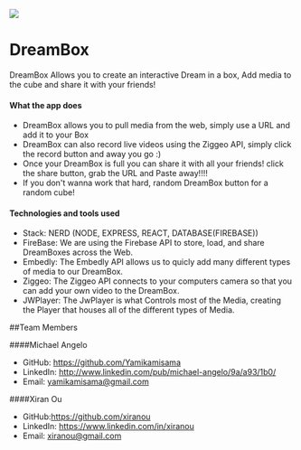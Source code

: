 
![](//challengepost-s3-challengepost.netdna-ssl.com/photos/production/software_thumbnail_photos/000/383/838/datas/medium.png)
# DreamBox

DreamBox Allows you to create an interactive Dream in a box, Add media to the cube and share it with your friends!

#### What the app does
- DreamBox allows you to pull media from the web, simply use a URL and add it to your Box
- DreamBox can also record live videos using the Ziggeo API, simply click the record button and away you go :)
- Once your DreamBox is full you can share it with all your friends! click the share button, grab the URL and Paste away!!!!
- If you don't wanna work that hard, random DreamBox button for a random cube!

#### Technologies and tools used
- Stack: NERD (NODE, EXPRESS, REACT, DATABASE(FIREBASE))
- FireBase: We are using the Firebase API to store, load, and share DreamBoxes across the Web.
- Embedly: The Embedly API allows us to quicly add many different types of media to our DreamBox.
- Ziggeo: The Ziggeo API connects to your computers camera so that you can add your own video to the DreamBox.
- JWPlayer: The JwPlayer is what Controls most of the Media, creating the Player that houses all of the different types of Media.

##Team Members

####Michael Angelo
* GitHub: https://github.com/Yamikamisama
* LinkedIn: http://www.linkedin.com/pub/michael-angelo/9a/a93/1b0/
* Email: yamikamisama@gmail.com

####Xiran Ou
* GitHub:https://github.com/xiranou
* LinkedIn: https://www.linkedin.com/in/xiranou
* Email: xiranou@gmail.com